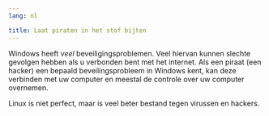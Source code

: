 ```yaml
---
lang: nl

title: Laat piraten in het stof bijten
---
```


Windows heeft <i>veel</i> beveiligingsproblemen. Veel hiervan kunnen slechte gevolgen hebben als u verbonden bent met het internet. Als een piraat (een hacker) een bepaald beveilingsprobleem in Windows kent, kan deze verbinden met uw computer en meestal de controle over uw computer overnemen.

Linux is niet perfect, maar is veel beter bestand tegen virussen en hackers.




